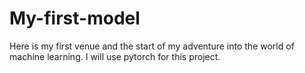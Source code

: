 # My-first-model
Here is my first venue and the start of my adventure into the world of machine learning. I will use pytorch for this project.
